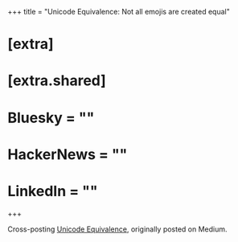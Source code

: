 +++
title = "Unicode Equivalence: Not all emojis are created equal"

# [extra]
# [extra.shared]
#   Bluesky = ""
#   HackerNews = ""
#   LinkedIn = ""
+++

Cross-posting [Unicode Equivalence][post_link], originally posted on Medium.

[post_link]: https://betterprogramming.pub/unicode-equivalence-72c152e7b098
